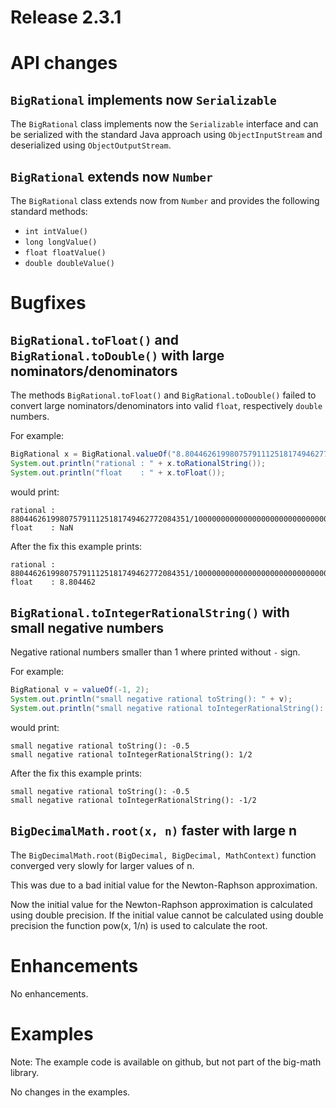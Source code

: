 # Release 2.3.1

# API changes

## `BigRational` implements now `Serializable`

The `BigRational` class implements now the `Serializable` interface and can be serialized
with the standard Java approach using `ObjectInputStream` and deserialized using `ObjectOutputStream`.

## `BigRational` extends now `Number`

The `BigRational` class extends now from `Number` and provides the following standard methods:
- `int intValue()`
- `long longValue()`
- `float floatValue()`
- `double doubleValue()`


# Bugfixes

## `BigRational.toFloat()` and `BigRational.toDouble()` with large nominators/denominators

The methods `BigRational.toFloat()` and `BigRational.toDouble()` failed to convert large nominators/denominators
into valid `float`, respectively `double` numbers.

For example:
```java
BigRational x = BigRational.valueOf("8.804462619980757911125181749462772084351");
System.out.println("rational : " + x.toRationalString());
System.out.println("float    : " + x.toFloat());
```

would print:
```
rational : 8804462619980757911125181749462772084351/1000000000000000000000000000000000000000
float    : NaN
```

After the fix this example prints:
```
rational : 8804462619980757911125181749462772084351/1000000000000000000000000000000000000000
float    : 8.804462
```


## `BigRational.toIntegerRationalString()` with small negative numbers

Negative rational numbers smaller than 1 where printed without `-` sign.

For example:
```java
BigRational v = valueOf(-1, 2);
System.out.println("small negative rational toString(): " + v);
System.out.println("small negative rational toIntegerRationalString(): " + v);
```

would print:
```
small negative rational toString(): -0.5
small negative rational toIntegerRationalString(): 1/2
```

After the fix this example prints:
```
small negative rational toString(): -0.5
small negative rational toIntegerRationalString(): -1/2
```


## `BigDecimalMath.root(x, n)` faster with large n

The `BigDecimalMath.root(BigDecimal, BigDecimal, MathContext)` function converged very slowly for larger values of n.

This was due to a bad initial value for the Newton-Raphson approximation.

Now the initial value for the Newton-Raphson approximation is calculated using double precision.
If the initial value cannot be calculated using double precision the function pow(x, 1/n) is used to calculate the root.


# Enhancements

No enhancements.


# Examples

Note: The example code is available on github, but not part of the big-math library.

No changes in the examples.
